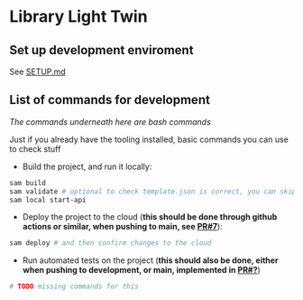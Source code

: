 # Library Light Twin

## Set up development enviroment
See [SETUP.md](SETUP.md)

## List of commands for development

*The commands underneath here are bash commands*

Just if you already have the tooling installed, basic commands you can use to check stuff

- Build the project, and run it locally:
```bash
sam build
sam validate # optional to check template.json is correct, you can skip this one
sam local start-api
```

- Deploy the project to the cloud (**this should be done through github actions or similar, when pushing to main, see [PR#7](https://github.com/Library-Light-Twin-DSD2023-MDU-POLIMI/digital-twin-dsd-backend/pull/7)**):
```bash
sam deploy # and then confirm changes to the cloud
```

- Run automated tests on the project (**this should also be done, either when pushing to development, or main, implemented in [PR#?]()**)
```bash
# TODO missing commands for this
```
